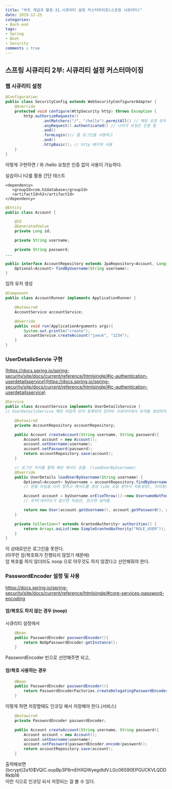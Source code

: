 ```yaml
---
title: "부트 개념과 활용-31.시큐리티 설정 커스터마이징(스프링 시큐리티)"
date: 2019-12-25
categories:
- Back-end
tags:
- Spring 
- Boot
- Security
comments : true
---
```


## 스프링 시큐리티 2부: 시큐리티 설정 커스터마이징
### 웹 시큐리티 설정
~~~java
@Configuration
public class SecurityConfig extends WebSecurityConfigurerAdapter {
    @Override
    protected void configure(HttpSecurity http) throws Exception {
        http.authorizeRequests()
                .antMatchers("/", "/hello").permitAll() // 해당 요청 모두 허용
                .anyRequest().authenticated() // 나머지 요청은 인증 필
                .and()
                .formLogin()// 폼 로그인을 사용하고
                .and()
                .httpBasic(); // http 베이직 사용
    }
}
~~~
이렇게 구현하면 / 와 /hello 요청은 인증 없이 사용이 가능하다.


실습이니 h2를 활용 간단 테스트
~~~
<dependency>
   <groupId>com.h2database</groupId>
   <artifactId>h2</artifactId>
</dependency>
~~~
~~~java
@Entity
public class Account {

    @Id
    @GeneratedValue
    private Long id;

    private String username;

    private String password;
...    
~~~
~~~java
public interface AccountRepository extends JpaRepository<Account, Long> {
    Optional<Account> findByUsername(String username);
}
~~~

임의 유저 생성
~~~java
@Component
public class AccountRunner implements ApplicationRunner {

    @Autowired
    AccountService accountService;

    @Override
    public void run(ApplicationArguments args){
        System.out.println("create");
        accountService.createAccount("jaeuk", "1234");
    }
}
~~~


### UserDetailsServie 구현
[https://docs.spring.io/spring-security/site/docs/current/reference/htmlsingle/#jc-authentication-userdetailsservice](https://docs.spring.io/spring-security/site/docs/current/reference/htmlsingle/#jc-authentication-userdetailsservice)


~~~java
@Service
public class AccountService implements UserDetailsService {
// UserDetailsService 해당 타입의 빈이 등록되어 있어야 시큐리티에서 유저를 생성하지 않음

    @Autowired
    private AccountRepository accountRepository;

    public Account createAccount(String username, String password){
        Account account = new Account();
        account.setUsername(username);
        account.setPassword(password);
        return accountRepository.save(account);
    }

    // 로그인 처리를 할때 해당 메서드 호출. (loadUserByUsername)
    @Override
    public UserDetails loadUserByUsername(String username) {
        Optional<Account> byUsername = accountRepository.findByUsername(username);
        // 받을 타입을 미리 정하고 메서드를 생성 (ide 도움 받아서 자동생성), 타이핑도 덜하고 오타 x

        Account account = byUsername.orElseThrow(()->new UsernameNotFoundException(username));
        // 유저(데이터)가 없으면 익셉션, 있으면 넣어줌.

        return new User(account.getUsername(), account.getPassword(), authorities() );
    }

    private Collection<? extends GrantedAuthority> authorities() {
        return Arrays.asList(new SimpleGrantedAuthority("ROLE_USER"));
    }
}
~~~

이 상태로만은 로그인을 못한다.         
(아무런 암/복호화가 진행되지 않았기 때문에)          
암 복호를 하지 않더라도 noop 으로 아무것도 하지 않겠다고 선언해줘야 한다.               


### PasswordEncoder 설정 및 사용
https://docs.spring.io/spring-security/site/docs/current/reference/htmlsingle/#core-services-password-encoding

#### 암/복호도 하지 않는 경우 (noop)
시큐리티 설정에서
~~~java
    @Bean
    public PasswordEncoder passwordEncoder(){
        return NoOpPasswordEncoder.getInstance();
    }
~~~

PasswordEncoder 빈으로 선언해주면 되고,          

#### 암/복호 사용하는 경우 

~~~java
    @Bean
    public PasswordEncoder passwordEncoder(){
        return PasswordEncoderFactories.createDelegatingPasswordEncoder();
    }
~~~

이렇게 하면 저장할때도 인코딩 해서 저장해야 한다.(서비스)
~~~java
    @Autowired
    private PasswordEncoder passwordEncoder;

    public Account createAccount(String username, String password){
        Account account = new Account();
        account.setUsername(username);
        account.setPassword(passwordEncoder.encode(password));
        return accountRepository.save(account);
    }
~~~
 
출력해보면            
{bcrypt}$2a$10$VQlC.oupBp3P8rnEHXQWyegdtdV.LGc06S90EPGUCKVLQDDRktb16             
이런 식으로 인코딩 되서 저장되는 걸 볼 수 있다.              




